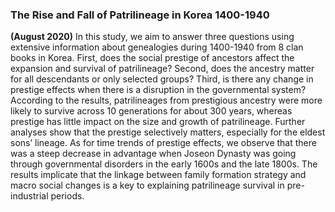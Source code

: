 ### The Rise and Fall of Patrilineage in Korea 1400-1940
**(August 2020)**
In this study, we aim to answer three questions using extensive information about genealogies during 1400-1940 from 8 clan books in Korea. First, does the social prestige of ancestors affect the expansion and survival of patrilineage? Second, does the ancestry matter for all descendants or only selected groups? Third, is there any change in prestige effects when there is a disruption in the governmental system? According to the results, patrilineages from prestigious ancestry were more likely to survive across 10 generations for about 300 years, whereas prestige has little impact on the size and growth of patrilineage. Further analyses show that the prestige selectively matters, especially for the eldest sons’ lineage. As for time trends of prestige effects, we observe that there was a steep decrease in advantage when Joseon Dynasty was going through governmental disorders in the early 1600s and the late 1800s. The results implicate that the linkage between family formation strategy and macro social changes is a key to explaining patrilineage survival in pre-industrial periods.

